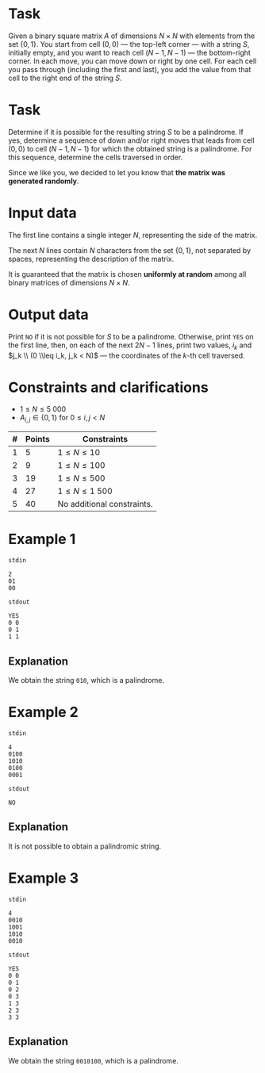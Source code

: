 # Task

Given a binary square matrix $A$ of dimensions $N \times N$ with elements from the set $\{0, 1\}$. You start from cell $(0, 0)$ — the top-left corner — with a string $S$, initially empty, and you want to reach cell $(N - 1, N - 1)$ — the bottom-right corner. In each move, you can move down or right by one cell. For each cell you pass through (including the first and last), you add the value from that cell to the right end of the string $S$.

# Task

Determine if it is possible for the resulting string $S$ to be a palindrome. If yes, determine a sequence of down and/or right moves that leads from cell $(0, 0)$ to cell $(N - 1, N - 1)$ for which the obtained string is a palindrome. For this sequence, determine the cells traversed in order.

Since we like you, we decided to let you know that **the matrix was generated randomly**.

# Input data

The first line contains a single integer $N$, representing the side of the matrix.

The next $N$ lines contain $N$ characters from the set $\{0, 1\}$, not separated by spaces, representing the description of the matrix.

It is guaranteed that the matrix is chosen **uniformly at random** among all binary matrices of dimensions $N \times N$.

# Output data

Print `NO` if it is not possible for $S$ to be a palindrome. Otherwise, print `YES` on the first line, then, on each of the next $2N - 1$ lines, print two values, $i_k$ and $j_k \\ (0 \\leq i_k, j_k < N)$ — the coordinates of the $k$-th cell traversed.

# Constraints and clarifications

* $1 \leq N \leq 5\ 000$
* $A_{i, j} \in \{0, 1\}$ for $0 \leq i, j < N$

| # | Points | Constraints          |
| - | ------- | ------------------- |
| 1 | 5      | $1 \leq N \leq 10$ |
| 2 | 9      | $1 \leq N \leq 100$      |
| 3 | 19      | $1 \leq N \leq 500$     |
| 4 | 27      | $1 \leq N \leq 1\ 500$     |
| 5 | 40     | No additional constraints.      |

# Example 1

`stdin`
```
2
01
00
```

`stdout`
```
YES
0 0
0 1
1 1
```

## Explanation

We obtain the string `010`, which is a palindrome.

# Example 2

`stdin`
```
4
0100
1010
0100
0001
```

`stdout`
```
NO
```

## Explanation

It is not possible to obtain a palindromic string.

# Example 3

`stdin`
```
4
0010
1001
1010
0010
```

`stdout`
```
YES
0 0
0 1
0 2
0 3
1 3
2 3
3 3
```

## Explanation

We obtain the string `0010100`, which is a palindrome.
